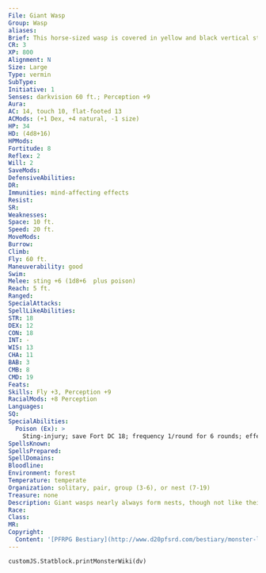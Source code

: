 ```yaml
---
File: Giant Wasp
Group: Wasp
aliases: 
Brief: This horse-sized wasp is covered in yellow and black vertical stripes-its stinger is the size of a sword and drips with venom.
CR: 3
XP: 800
Alignment: N
Size: Large
Type: vermin
SubType: 
Initiative: 1
Senses: darkvision 60 ft.; Perception +9
Aura: 
AC: 14, touch 10, flat-footed 13
ACMods: (+1 Dex, +4 natural, -1 size)
HP: 34
HD: (4d8+16)
HPMods: 
Fortitude: 8
Reflex: 2
Will: 2
SaveMods: 
DefensiveAbilities: 
DR: 
Immunities: mind-affecting effects
Resist: 
SR: 
Weaknesses: 
Space: 10 ft.
Speed: 20 ft.
MoveMods: 
Burrow: 
Climb: 
Fly: 60 ft.
Maneuverability: good
Swim: 
Melee: sting +6 (1d8+6  plus poison)
Reach: 5 ft.
Ranged: 
SpecialAttacks: 
SpellLikeAbilities: 
STR: 18
DEX: 12
CON: 18
INT: -
WIS: 13
CHA: 11
BAB: 3
CMB: 8
CMD: 19
Feats: 
Skills: Fly +3, Perception +9
RacialMods: +8 Perception
Languages: 
SQ: 
SpecialAbilities:
  Poison (Ex): >
    Sting-injury; save Fort DC 18; frequency 1/round for 6 rounds; effect 1d2 Dexterity damage; cure 1 save. The save DC is Constitution-based, and includes a +2 racial bonus.
SpellsKnown: 
SpellsPrepared: 
SpellDomains: 
Bloodline: 
Environment: forest
Temperature: temperate
Organization: solitary, pair, group (3-6), or nest (7-19)
Treasure: none
Description: Giant wasps nearly always form nests, though not like their much smaller cousins. Each nest functions with one leader (the queen), a few workers, and several soldiers.  The workers and the queen produce offspring while the soldiers protect the nest and hunt for food. Giant wasp nests are typically found in caves, abandoned houses, or any complex large enough to fit a dozen 10-foottall insects.  Giant wasps attack when hungry or threatened, stinging their prey to death. They take dead or incapacitated opponents back to their lairs as food for their unhatched young-the experience of lying in a wasp nest, paralyzed while its grubs feed, is one of nature's cruelest inventions.  Even when part of a nest, giant wasps tend toward solitary hunting, and it's rare to see more than one at a time.
Race: 
Class: 
MR: 
Copyright:
  Content: '[PFRPG Bestiary](http://www.d20pfsrd.com/bestiary/monster-listings/vermin/wasp/giant-wasp)'
---
```

```dataviewjs
customJS.Statblock.printMonsterWiki(dv)
```
